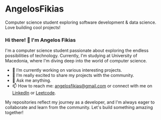 # AngelosFikias
Computer science student exploring software development &amp; data science. Love building cool projects!

### Hi there! 👋 I'm Angelos Fikias

I'm a computer science student passionate about exploring the endless possibilities of technology. Currently, I'm studying at University of Macedonia, where I'm diving deep into the world of computer science.

- 🌱 I’m currently working on various interesting projects.
- 🔭 I’m really excited to share my projects with the community.
- 💬 Ask me anything.
- 📫 How to reach me: [angelosfikias@gmail.com](mailto:angelosfikias@gmail.com) or connect with me on [LinkedIn](https://www.linkedin.com/in/angelos-fikias-bb2761294/) or [Leetcode](https://leetcode.com/u/angelosfikias/).

My repositories reflect my journey as a developer, and I'm always eager to collaborate and learn from the community. Let's build something amazing together!

